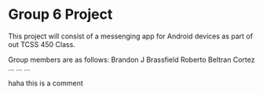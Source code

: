 # Group 6 Project
 
This project will consist of a messenging app for Android devices as part of out TCSS 450 Class.

Group members are as follows:
Brandon J Brassfield
Roberto Beltran Cortez
...
...
...

haha this is a comment

